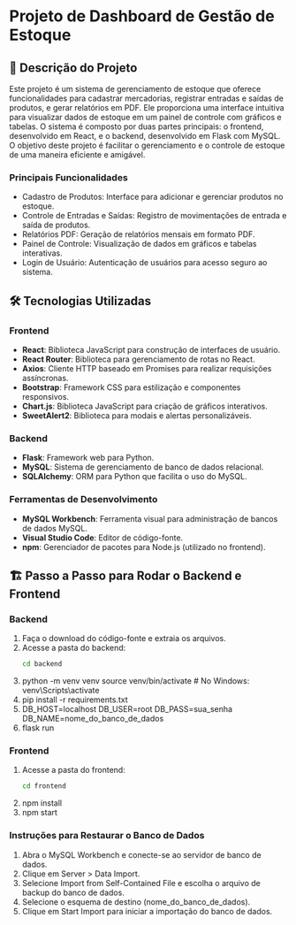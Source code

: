 # Projeto de Dashboard de Gestão de Estoque

## 📌 Descrição do Projeto

Este projeto é um sistema de gerenciamento de estoque que oferece funcionalidades para cadastrar mercadorias, registrar entradas e saídas de produtos, e gerar relatórios em PDF. Ele proporciona uma interface intuitiva para visualizar dados de estoque em um painel de controle com gráficos e tabelas. O sistema é composto por duas partes principais: o frontend, desenvolvido em React, e o backend, desenvolvido em Flask com MySQL. O objetivo deste projeto é facilitar o gerenciamento e o controle de estoque de uma maneira eficiente e amigável.

### Principais Funcionalidades

- Cadastro de Produtos: Interface para adicionar e gerenciar produtos no estoque.
- Controle de Entradas e Saídas: Registro de movimentações de entrada e saída de produtos.
- Relatórios PDF: Geração de relatórios mensais em formato PDF.
- Painel de Controle: Visualização de dados em gráficos e tabelas interativas.
- Login de Usuário: Autenticação de usuários para acesso seguro ao sistema.

## 🛠 Tecnologias Utilizadas

### Frontend

- **React**: Biblioteca JavaScript para construção de interfaces de usuário.
- **React Router**: Biblioteca para gerenciamento de rotas no React.
- **Axios**: Cliente HTTP baseado em Promises para realizar requisições assíncronas.
- **Bootstrap**: Framework CSS para estilização e componentes responsivos.
- **Chart.js**: Biblioteca JavaScript para criação de gráficos interativos.
- **SweetAlert2**: Biblioteca para modais e alertas personalizáveis.

### Backend

- **Flask**: Framework web para Python.
- **MySQL**: Sistema de gerenciamento de banco de dados relacional.
- **SQLAlchemy**: ORM para Python que facilita o uso do MySQL.

### Ferramentas de Desenvolvimento

- **MySQL Workbench**: Ferramenta visual para administração de bancos de dados MySQL.
- **Visual Studio Code**: Editor de código-fonte.
- **npm**: Gerenciador de pacotes para Node.js (utilizado no frontend).

## 🏗 Passo a Passo para Rodar o Backend e Frontend

### Backend

1. Faça o download do código-fonte e extraia os arquivos.
2. Acesse a pasta do backend:
   ```sh
   cd backend
3. python -m venv venv
source venv/bin/activate  # No Windows: venv\Scripts\activate
4. pip install -r requirements.txt
5. DB_HOST=localhost
DB_USER=root
DB_PASS=sua_senha
DB_NAME=nome_do_banco_de_dados
6. flask run

### Frontend

1. Acesse a pasta do frontend:
   ```sh
   cd frontend
2. npm install
3. npm start

### Instruções para Restaurar o Banco de Dados

1. Abra o MySQL Workbench e conecte-se ao servidor de banco de dados.
2. Clique em Server > Data Import.
3. Selecione Import from Self-Contained File e escolha o arquivo de backup do banco de dados.
4. Selecione o esquema de destino (nome_do_banco_de_dados).
5. Clique em Start Import para iniciar a importação do banco de dados.

